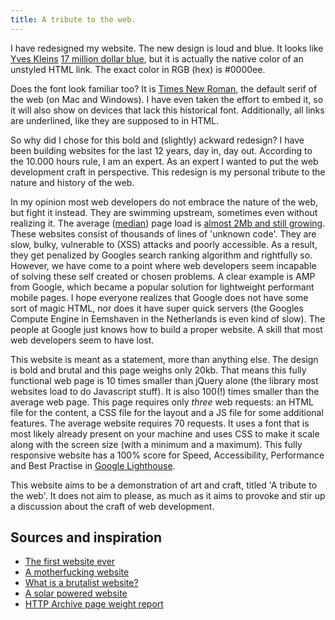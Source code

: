 ```yaml
---
title: A tribute to the web.
---
```


I have redesigned my website. The new design is loud and blue. It looks like [Yves Kleins](https://nl.wikipedia.org/wiki/Yves_Klein) [17 million dollar blue](https://www.widewalls.ch/yves-klein-paintings-top-auction/ikb-1/), but it is actually the native color of an unstyled HTML link. The exact color in RGB (hex) is #0000ee. 

Does the font look familiar too? It is [Times New Roman](https://en.wikipedia.org/wiki/Times_New_Roman), the default serif of the web (on Mac and Windows). I have even taken the effort to embed it, so it will also show on devices that lack this historical font. Additionally, all links are underlined, like they are supposed to in HTML. 

So why did I chose for this bold and (slightly) ackward redesign? I have been building websites for the last 12 years, day in, day out. According to the 10.000 hours rule, I am an expert. As an expert I wanted to put the web development craft in perspective. This redesign is my personal tribute to the nature and history of the web.

In my opinion most web developers do not embrace the nature of the web, but fight it instead. They are swimming upstream, sometimes even without realizing it. The average ([median](https://www.igvita.com/2016/01/12/the-average-page-is-a-myth/)) page load is [almost 2Mb and still growing](https://httparchive.org/reports/page-weight). These websites consist of thousands of lines of 'unknown code'. They are slow, bulky, vulnerable to (XSS) attacks and poorly accessible. As a result, they get penalized by Googles search ranking algorithm and rightfully so. However, we have come to a point where web developers seem incapable of solving these self created or chosen problems. A clear example is AMP from Google, which became a popular solution for lightweight performant mobile pages. I hope everyone realizes that Google does not have some sort of magic HTML, nor does it have super quick servers (the Googles Compute Engine in Eemshaven in the Netherlands is even kind of slow). The people at Google just knows how to build a proper website. A skill that most web developers seem to have lost.

This website is meant as a statement, more than anything else. The design is bold and brutal and this page weighs only 20kb. That means this fully functional web page is 10 times smaller than jQuery alone (the library most websites load to do Javascript stuff). It is also 100(!) times smaller than the average web page. This page requires only *three* web requests: an HTML file for the content, a CSS file for the layout and a JS file for some additional features. The average website requires 70 requests. It uses a font that is most likely already present on your machine and uses CSS to make it scale along with the screen size (with a minimum and a maximum). This fully responsive website has a 100% score for Speed, Accessibility, Performance and Best Practise in [Google Lighthouse](https://web.dev).

This website aims to be a demonstration of art and craft, titled 'A tribute to the web'. It does not aim to please, as much as it aims to provoke and stir up a discussion about the craft of web development.

## Sources and inspiration

- [The first website ever](http://info.cern.ch/hypertext/WWW/TheProject.html)
- [A motherfucking website](https://motherfuckingwebsite.com)
- [What is a brutalist website?](https://trydesignlab.com/blog/brutalist-websites-5-things-designers-learn-brutalism/)
- [A solar powered website](https://solar.lowtechmagazine.com/power.html)
- [HTTP Archive page weight report](https://httparchive.org/reports/page-weight)